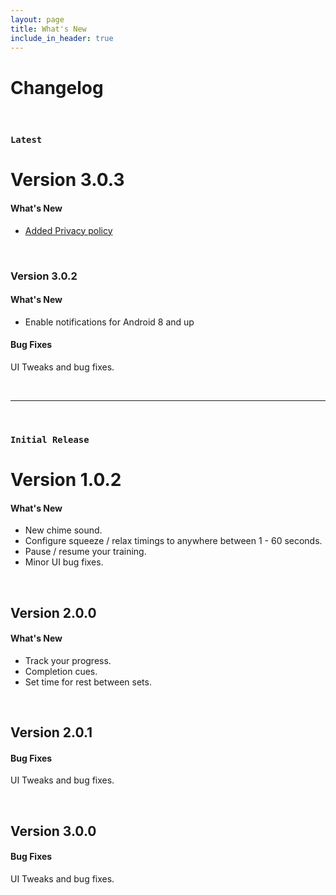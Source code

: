 ```yaml
---
layout: page
title: What's New
include_in_header: true
---
```


# Changelog

<br>

### `Latest`
# **Version 3.0.3**
#### What's New

- [Added Privacy policy](/privacypolicy)

<br>

### **Version 3.0.2**

#### What's New
- Enable notifications for Android 8 and up

#### Bug Fixes
UI Tweaks and bug fixes.

<br>

________
<br>

### `Initial Release`
# **Version 1.0.2**

#### What's New
- New chime sound.
- Configure squeeze / relax timings to anywhere between 1 - 60 seconds.
- Pause / resume your training.
- Minor UI bug fixes.

<br>

## **Version 2.0.0**
#### What's New
- Track your progress.
- Completion cues.
- Set time for rest between sets.

<br>

## Version 2.0.1
#### Bug Fixes
UI Tweaks and bug fixes.

<br>

## **Version 3.0.0**
#### Bug Fixes
UI Tweaks and bug fixes.

<br>
